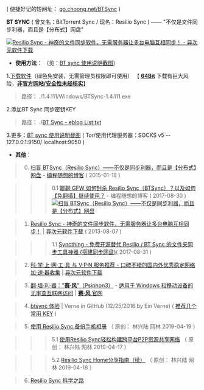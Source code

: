 ( 便捷好记的短网址： [go.choong.net/BTSync](https://go.choong.net/BTSync) )

**BT SYNC** ( 曾又名：BitTorrent Sync  / 现名：Resilio Sync ) —— "不仅是文件同步利器，而且是【分布式】网盘"

<a href="https://www.iplaysoft.com/bittorrent-sync.html"><img src="https://img.iplaysoft.com/wp-content/uploads/2013/btsync/btsync.png?raw=true" title="Resilio Sync - 神奇的文件同步软件，无需服务器让多台电脑互相同步！ - 异次元软件下载"/></a>

- **使用方法**： （见：[BT sync 使用说明截图](https://github.com/taoste/Hello-World/tree/master/Technical%20File(PDF)/ProgramThink/BTSync/1.4.111/BT%20sync%20%E4%BD%BF%E7%94%A8%E8%AF%B4%E6%98%8E%E6%88%AA%E5%9B%BE)）

1.<a href="https://github.com/taoste/Hello-World/blob/master/Technical%20File(PDF)/ProgramThink/BTSync/1.4.111/Windows/BTSync-1.4.111.exe?raw=true" title="下载Windows软件 : BTSync-1.4.111.exe">下载软件</a>（绿色免安装，无需管理员权限即可使用） 【 [**64Bit**](https://www.filehorse.com/download-resilio-sync-64/20030/) 下载有巨大风险，[**非官方网站/安全性未经核实**](https://www.virustotal.com/gui/file/955a6c4a74f9f259cf78558357887a52aa80d95b6bf32c86aa492e8cce092b49/detection)】

> 路径： ./1.4.111/Windows/BTSync-1.4.111.exe
  
2.添加BT Sync 同步密钥KEY

> 路径： ./<a href="https://github.com/taoste/Hello-World/blob/master/Technical%20File(PDF)/ProgramThink/BTSync/BT%20Sync%20-%20eblog%20List.txt">BT Sync - eblog List.txt</a>

3.更多：[BT sync 使用说明截图](https://github.com/taoste/Hello-World/tree/master/Technical%20File(PDF)/ProgramThink/BTSync/1.4.111/BT%20sync%20%E4%BD%BF%E7%94%A8%E8%AF%B4%E6%98%8E%E6%88%AA%E5%9B%BE)  ( Tor/使用代理服务器：SOCKS v5 -- 127.0.0.1:9150/ localhost:9050 )
 
- **其他**：

> 0. [扫盲 BTSync（Resilio Sync）——不仅是同步利器，而且是【分布式】网盘](https://program-think.blogspot.com/2015/01/BitTorrent-Sync.html) - [编程随想的博客](https://program-think.blogspot.com/) ( 2015-01-18 )

>>> 0.1 [聊聊 GFW 如何封杀 Resilio Sync（BTSync）？以及如何【免翻墙】继续使用？](https://program-think-mirrors.github.io/blog/html/2017/08/GFW-Resilio-Sync.html) - 编程随想的博客 ( 2017-08-30 )
<a href="https://github.com/taoste/taoste.github.io/issues/1"><img src="https://camo.githubusercontent.com/a5156cb9ae416168b3e55a7a968ecd4ffdeb902c/68747470733a2f2f6c68362e676f6f676c6575736572636f6e74656e742e636f6d2f61374e34746a444346316a306e785a784e4e747268664846585a47617177695476534579626f473454314b61754b31535442796d6d6e584f7a5f5a6f6e61725f7141586c667674356865576a39327775443052574f525769576b374f564d53345362696465785a795844434b33764d5f796f75535257453664366370" title="扫盲 BTSync（Resilio Sync）——不仅是同步利器，而且是【分布式】网盘"/></a>

> 1. [Resilio Sync - 神奇的文件同步软件，无需服务器让多台电脑互相同步！](https://www.iplaysoft.com/bittorrent-sync.html) | [异次元软件下载](https://www.iplaysoft.com/) ( 2013-08-07 )

>>> 1.1 [Syncthing - 免费开源替代 Resilio / BT Sync 的文件夹同步工具神器 (搭建同步网盘)](https://www.iplaysoft.com/syncthing.html)( 2017-08-31 )

> 2. [科·学·上·网·工·具 与 V·P·N 服务推荐 - 口碑不错的国内外优秀稳定网络加·速·器收集](https://www.iplaysoft.com/fq.html)  | [异次元软件下载](https://www.iplaysoft.com/) 

> 3. [翻·墙·利·器："**赛·风**"（Psiphon3）](https://github.com/taoste/Hello-World/tree/master/GFW/%E8%B5%9B%E9%A3%8E-psiphon3) - [适用于 Windows 和移动设备的无审查互联网访问](https://taoste.github.io/Hello-World/GFW/赛风-psiphon3/psiphon3（Web-download）.pdf) |  [**赛·风** 官网](https://www.psiphon3.com/zh/index.html)

> 4. [btsync 体验](https://einverne.github.io/post/2016/04/btsync-review.html) | Verne in GitHub (12/25/2016 by Ein Verne) ( <a href="https://github.com/taoste/Hello-World/blob/master/Technical%20File(PDF)/ProgramThink/BTSync/%E7%A5%9Ekey/ReadMe.md">推荐几个常用 KEY</a> )

> 5. [使用 Resilio Sync 备份手机相册](https://mp.weixin.qq.com/s/tTA28OdnQjL-504a-vS1wg) （ 原创： 林兴陆 网林 2019-04-19 ）

>>>  5.1 [使用Resilio Sync轻松构建跨平台P2P资源共享网络](https://mp.weixin.qq.com/s/2ltxUwnJyp5fEhg6GF_HCA) （ 原创： 林兴陆 网林 2019-04-17 ）

>>>  5.2 [Resilio Sync Home分享指南（续）](https://mp.weixin.qq.com/s/1c1YZPaOBoGOD6yYp5k-jg) （ 原创： 林兴陆 网林 2019-04-18 ）  

> 6. [Resilio Sync 科学之路](https://gist.github.com/wangyan/da00e8a97279e94ecf81081c08ca9b6c) 
